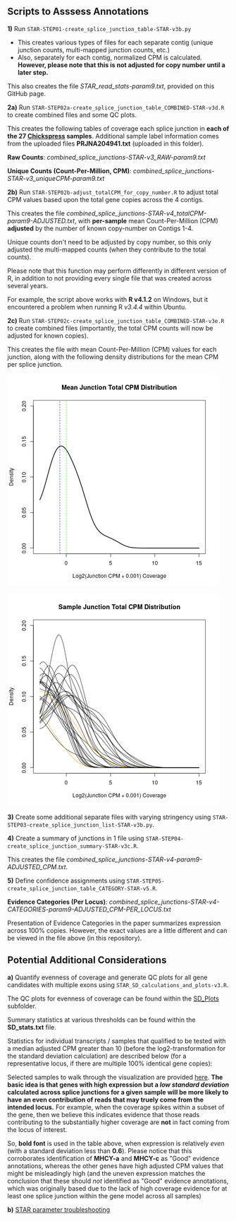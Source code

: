 ## Scripts to Asssess Annotations

**1)** Run `STAR-STEP01-create_splice_junction_table-STAR-v3b.py`

 - This creates various types of files for each separate contig (unique junction counts, multi-mapped junction counts, etc.)
 - Also, separately for each contig, normalized CPM is calculated.  **However, please note that this is not adjusted for copy number until a later step.**

This also creates the file *STAR_read_stats-param9.txt*, provided on this GitHub page.

**2a)** Run `STAR-STEP02a-create_splice_junction_table_COMBINED-STAR-v3d.R` to create combined files and some QC plots.

This creates the following tables of coverage each splice junction in **each of the 27 [Chickspress](https://geneatlas.arl.arizona.edu/) samples**.  Additional sample label information comes from the uploaded files **PRJNA204941.txt** (uploaded in this folder).

**Raw Counts**: *combined_splice_junctions-STAR-v3_RAW-param9.txt*

**Unique Counts (Count-Per-Million, CPM)**: *combined_splice_junctions-STAR-v3_uniqueCPM-param9.txt*

**2b)** Run `STAR-STEP02b-adjust_totalCPM_for_copy_number.R` to adjust total CPM values based upon the total gene copies across the 4 contigs.

This creates the file *combined_splice_junctions-STAR-v4_totalCPM-param9-ADJUSTED.txt*, with **per-sample** mean Count-Per-Million (CPM) **adjusted** by the number of known copy-number on Contigs 1-4.

Unique counts don't need to be adjusted by copy number, so this only adjusted the multi-mapped counts (when they contribute to the total counts).

Please note that this function may perform differently in different version of R, in addition to not providing every single file that was created across several years.

For example, the script above works with **R v4.1.2** on Windows, but it encountered a problem when running R *v3.4.4* within Ubuntu.

**2c)** Run `STAR-STEP02c-create_splice_junction_table_COMBINED-STAR-v3e.R` to create combined files (importantly, the total CPM counts will now be adjusted for known copies).

This creates the file with mean Count-Per-Million (CPM) values for each junction, along with the following density distributions for the mean CPM per splice junction.

![Overall STAR Splice Junction Mean Count-Per-Million Distribution](combined_splice_junctions-STAR-v4_totalCPM-ADJUSTED-junction_average_density-param9.png "Overall STAR Splice Junction Mean Count-Per-Million Distribution")

![Per-Sample STAR Splice Junction Mean Count-Per-Million Distribution](combined_splice_junctions-STAR-v4_totalCPM-ADJUSTED-sample_density-param9.png "Per-Sample STAR Splice Junction Mean Count-Per-Million Distribution")

**3)** Create some additional separate files with varying stringency using `STAR-STEP03-create_splice_junction_list-STAR-v3b.py`.

**4)** Create a summary of junctions in 1 file using `STAR-STEP04-create_splice_junction_summary-STAR-v3c.R`.

This creates the file *combined_splice_junctions-STAR-v4-param9-ADJUSTED_CPM.txt*.

**5)** Define confidence assignments using  `STAR-STEP05-create_splice_junction_table_CATEGORY-STAR-v5.R`.

**Evidence Categories (Per Locus)**: *combined_splice_junctions-STAR-v4-CATEGORIES-param9-ADJUSTED_CPM-PER_LOCUS.txt*

Presentation of Evidence Categories in the paper summarizes expression across 100% copies.  However, the exact values are a little different and can be viewed in the file above (in this repository).

## Potential Additional Considerations

**a)** Quantify evenness of coverage and generate QC plots for all gene candidates with multiple exons using  `STAR_SD_calculations_and_plots-v3.R`.

The QC plots for evenness of coverage can be found within the [SD_Plots](https://github.com/cwarden45/Miller_Red_Jungle_Fowl_MHCY/tree/main/Part2_Annotation/STAR_Splice_Junction_Evidence/SD_Plots) subfolder.

Summary statistics at various thresholds can be found within the **SD_stats.txt** file.

Statistics for individual transcripts / samples that qualified to be tested with a median adjusted CPM greater than 10 (before the log2-transformation for the standard deviation calculation) are described below (for a representative locus, if there are multiple 100% identical gene copies):


Selected samples to walk through the visualization are provided [here]().  **The basic idea is that genes with high expression but a *low standard deviation* calculated across splice junctions for a given sample will be more likely to have an even contribution of reads that may truely come from the intended locus.**  For example, when the coverage spikes within a subset of the gene, then we believe this indicates evidence that those reads contributing to the substantially higher coverage are **not** in fact coming from the locus of interest.

So, **bold font** is used in the table above, when expression is relatively *even* (with a standard deviation less than **0.6**).  Please notice that this corroborates identification of **MHCY-a** and **MHCY-c** as "Good" evidence annotations, whereas the other genes have high adjusted CPM values that might be misleadingly high (and the uneven expression matches the conclusion that these should *not* identified as "Good" evidence annotations, which was originally based due to the lack of high coverage evidence for at least one splice junction within the gene model across all samples)

**b)** [STAR parameter troubleshooting](https://github.com/cwarden45/Miller_Red_Jungle_Fowl_MHCY/discussions/2)
